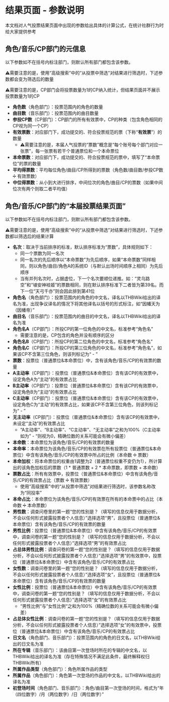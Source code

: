 # 结果页面 - 参数说明

本文档对人气投票结果页面中出现的参数给出具体的计算公式，在统计社群行为时给大家提供参考

## 角色/音乐/CP部门的元信息

以下参数如不在括号内标注部门，则默认所有部门都包含该参数。

⚠️需要注意的是，使用“高级搜索”中的“从投票中筛选”对结果进行筛选时，下述参数都会变为筛选后的数量

⚠️需要注意的是，CP部门会将投票数量为1的CP纳入统计，但结果页面并不展示投票数量为1的CP

- **角色数**（角色部门）：投票范围内的角色的数量
- **曲目数**（音乐部门）：投票范围内的曲目数量
- **参投CP数**（CP部门）：CP部门的所有有效票中，CP的种类（包含角色相同的CP视为同一个CP）
- **有效票数**：对应部门下，成功提交的、符合投票规范的票（下称“**有效票**”）的数量
  - ⚠️需要注意的是，本届人气投票的“票数”概念是“每个账号每个部门对应一张票”，每一张票有若干个普通票位和一个本命票位
- **本命票数**：对应部门下，成功提交的、符合投票规范的票中，填写了“本命票位”的票的数量
- **平均得票数**：平均每位角色/曲目/CP所得到的票数（角色数/曲目数/参投CP数 ➗ 有效票数）
- **中位得票数**：从小到大进行排序，中间位次的角色/曲目/CP的票数（如果中间位次有两个则取二者平均值）

## 角色/音乐/CP部门的“本届投票结果页面”

以下参数如不在括号内标注部门，则默认所有部门都包含该参数。

⚠️需要注意的是，使用“高级搜索”中的“从投票中筛选”对结果进行筛选时，下述参数都以筛选后的结果计算

- **名次**：取决于当前排序的标准，默认排序标准为“票数”，具体规则如下：
  - 同一个票数为同一名次
  - 同一名次的先后顺序以“本命票数”为先后顺序，如果“本命票数”同样相同，则以角色/曲目/角色A的系统ID（与默认出场时间顺序上相同）为先后顺序
  - 当有并列名次时，占据虚位，下一个名次要顺位递推。如：“灵乌路空”和“埴安神袿姬”的票数相同，则在默认排序标准下二者皆为第39名。而下一位“天弓千亦”则会因此排到第41位
- **角色名**（角色部门）：投票范围内的角色的中文名，译名以THBWiki给出的译名为准，出现争议译名的情况下将其他译名以括号的形式标注，如“因幡天为（因幡帝）”
- **曲目名**（音乐部门）：投票范围内的曲目的中文名，译名以THBWiki给出的译名为准
- **角色名A**（CP部门）：所投CP的第一位角色的中文名，标准参考“角色名”
  - 需要注意的是，CP包含的角色并没有顺序的区分
- **角色名B**（CP部门）：所投CP的第二位角色的中文名，标准参考“角色名”
- **角色名C**（CP部门）：所投CP的第三位角色的中文名，标准参考“角色名”，如果该CP不含第三位角色，则该列标记为“ - ”
- **票数**：投票位（普通票位&本命票位）中，含有该角色/音乐/CP的有效票的数量
- **A主动率**（CP部门）：投票位（普通票位&本命票位）含有该CP的有效票中，设定角色A为“主动”的有效票占比
- **B主动率**（CP部门）：投票位（普通票位&本命票位）含有该CP的有效票中，设定角色B为“主动”的有效票占比
- **C主动率**（CP部门）：投票位（普通票位&本命票位）含有该CP的有效票中，设定角色C为“主动”的有效票占比，如果该CP不含第三位角色，则该列标记为“ - ”
- **无主动率**（CP部门）：投票位（普通票位&本命票位）含有该CP的有效票中，未设定“主动”的有效票占比
  - “A主动率”、“B主动率”、“C主动率”、“无主动率”之和为100%（C主动率如为” - “则视为0，精确位数的关系可能会有微小偏差）
- **本命数**：本命票位为该角色/音乐/CP的有效票的数量
- **本命率**：本命票位为该角色/音乐/CP的有效票在所有投票位（普通票位&本命票位）中含有该角色/音乐/CP的有效票中所占的比例（本命数 ➗ 票数）
- **本命加权**：将本命票位的权重由1调整为2（普通票位权重不变仍为1），所计算出的该角色加权后的票数（1 * 普通票数 + 2 * 本命票数，即票数 + 本命数）
- **票数占比**：所有有效票中，投票位（普通票位&本命票位）中含有该角色/音乐/CP的有效票占比（票数 ➗ 有效票数）
  - 使用“高级搜索”中的“从投票中筛选”对结果进行筛选时，该参数名称改为“同投率”
- **本命占比**：本命票位为该角色/音乐/CP的有效票在所有的本命票中的占比（本命数 ➗ 本命票数）
- **男性数**：调查问卷里的第一题“您的性别是？（填写的信息仅用于数据分析，不会以任何形式披露投票者个人信息）”选择选项“男”，且投票位（普通票位&本命票位）含有该角色/音乐/CP的有效票的数量
- **男性比例**：投票位（普通票位&本命票位）中含有该角色/音乐/CP的有效票中，调查问卷的第一题“您的性别是？（填写的信息仅用于数据分析，不会以任何形式披露投票者个人信息）”选择选项“男”的有效票占比
- **占总体男性比例**：调查问卷的第一题“您的性别是？（填写的信息仅用于数据分析，不会以任何形式披露投票者个人信息）”选择选项“男”的有效票中，投票位（普通票位&本命票位）中含有该角色/音乐/CP的有效票占比
- **女性数**：调查问卷里的第一题“您的性别是？（填写的信息仅用于数据分析，不会以任何形式披露投票者个人信息）”选择选项“女”，且投票位（普通票位&本命票位）含有该角色/音乐/CP的有效票的数量
- **女性比例**：投票位（普通票位&本命票位）中含有该角色/音乐/CP的有效票中，调查问卷的第一题“您的性别是？（填写的信息仅用于数据分析，不会以任何形式披露投票者个人信息）”选择选项“女”的有效票占比
  - “男性比例“与”女性比例“之和为100%（精确位数的关系可能会有微小偏差）
- **占总体女性比例**：调查问卷的第一题“您的性别是？（填写的信息仅用于数据分析，不会以任何形式披露投票者个人信息）”选择选项“女”的有效票中，投票位（普通票位&本命票位）中含有该角色/音乐/CP的有效票占比
- **日文名**（角色部门、音乐部门）：投票范围内的角色的日文名，以THBWiki给出的日文名为准
- **所在专辑**（音乐部门）：该曲目第一次登场时所在的专辑的中文名，以THBWiki给出的译名为准（存在特殊情况不满足此条件，最终解释权归THBWiki所有）
- **所属作品类型**（角色部门）：角色所属作品的类型
- **所属作品**（角色部门）：角色第一次登场的作品的中文名，以THBWiki给出的译名为准
- **初登场时间**（角色部门、音乐部门）：角色/曲目第一次登场的时间，格式为“年（四位数字）/月（两位数字）/日（两位数字）”